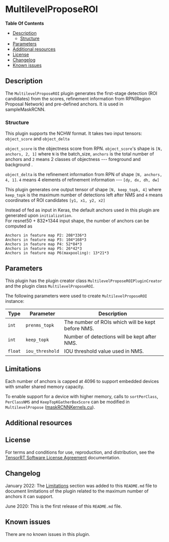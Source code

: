 # MultilevelProposeROI

**Table Of Contents**
- [Description](#description)
    * [Structure](#structure)
- [Parameters](#parameters)
- [Additional resources](#additional-resources)
- [License](#license)
- [Changelog](#changelog)
- [Known issues](#known-issues)

## Description

The `MultilevelProposeROI` plugin generates the first-stage detection (ROI candidates) from the scores, refinement information from RPN(Region Proposal Network) and pre-defined anchors. It is
used in sampleMaskRCNN.   


### Structure

This plugin supports the NCHW format. It takes two input tensors: `object_score` and `object_delta` 

`object_score` is the objectness score from RPN. `object_score`'s shape is `[N, anchors, 2, 1]` where `N` is the batch_size, `anchors` is the total number of anchors and `2` means 2
classes of objectness --- foreground and background . 

`object_delta` is the refinement information from RPN of shape `[N, anchors, 4, 1]`. `4` means 4 elements of refinement information --- `[dy, dx, dh, dw]`

This plugin generates one output tensor of shape `[N, keep_topk, 4]` where `keep_topk` is the maximum number of detections left after NMS and `4` means coordinates of ROI
candidates `[y1, x1, y2, x2]`

Instead of fed as input in Keras, the default anchors used in this plugin are generated upon `initialization`.   
For resnet50 + 832*1344 input shape, the number of anchors can be computed as 
```
Anchors in feature map P2: 208*336*3
Anchors in feature map P3: 104*168*3
Anchors in feature map P4: 52*84*3
Anchors in feature map P5: 26*42*3
Anchors in feature map P6(maxpooling): 13*21*3

```

## Parameters

This plugin has the plugin creator class `MultilevelProposeROIPluginCreator` and the plugin class `MultilevelProposeROI`.
  
The following parameters were used to create `MultilevelProposeROI` instance:

| Type              | Parameter                        | Description
|-------------------|----------------------------------|--------------------------------------------------------
|`int`              |`prenms_topk`                     |The number of ROIs which will be kept before NMS. 
|`int`              |`keep_topk`                       |Number of detections will be kept after NMS.
|`float`            |`iou_threshold`                   |IOU threshold value used in NMS.

## Limitations

Each number of anchors is capped at 4096 to support embedded devices with smaller shared memory capacity.

To enable support for a device with higher memory, calls to `sortPerClass`, `PerClassNMS` and `KeepTopKGatherBoxScore` can be modified in `MultilevelPropose` ([maskRCNNKernels.cu](https://github.com/NVIDIA/TensorRT/blob/main/plugin/common/kernels/maskRCNNKernels.cu)).

## Additional resources


## License

For terms and conditions for use, reproduction, and distribution, see the [TensorRT Software License Agreement](https://docs.nvidia.com/deeplearning/sdk/tensorrt-sla/index.html) 
documentation.


## Changelog

January 2022: The [Limitations](#limitations) section was added to this `README.md` file to document limitations of the plugin related to the maximum number of anchors it can support. 

June 2020: This is the first release of this `README.md` file.


## Known issues

There are no known issues in this plugin.
